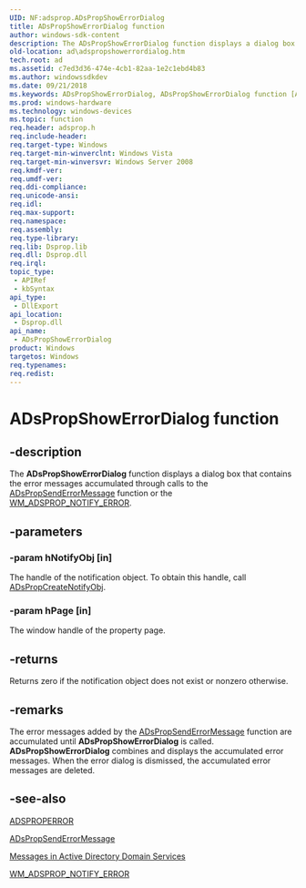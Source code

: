 ```yaml
---
UID: NF:adsprop.ADsPropShowErrorDialog
title: ADsPropShowErrorDialog function
author: windows-sdk-content
description: The ADsPropShowErrorDialog function displays a dialog box that contains the error messages accumulated through calls to the ADsPropSendErrorMessage function or the WM_ADSPROP_NOTIFY_ERROR.
old-location: ad\adspropshowerrordialog.htm
tech.root: ad
ms.assetid: c7ed3d36-474e-4cb1-82aa-1e2c1ebd4b83
ms.author: windowssdkdev
ms.date: 09/21/2018
ms.keywords: ADsPropShowErrorDialog, ADsPropShowErrorDialog function [Active Directory], ad.adspropshowerrordialog, adsprop/ADsPropShowErrorDialog
ms.prod: windows-hardware
ms.technology: windows-devices
ms.topic: function
req.header: adsprop.h
req.include-header: 
req.target-type: Windows
req.target-min-winverclnt: Windows Vista
req.target-min-winversvr: Windows Server 2008
req.kmdf-ver: 
req.umdf-ver: 
req.ddi-compliance: 
req.unicode-ansi: 
req.idl: 
req.max-support: 
req.namespace: 
req.assembly: 
req.type-library: 
req.lib: Dsprop.lib
req.dll: Dsprop.dll
req.irql: 
topic_type:
 - APIRef
 - kbSyntax
api_type:
 - DllExport
api_location:
 - Dsprop.dll
api_name:
 - ADsPropShowErrorDialog
product: Windows
targetos: Windows
req.typenames: 
req.redist: 
---
```


# ADsPropShowErrorDialog function


## -description


The <b>ADsPropShowErrorDialog</b> function displays a dialog box that contains the error messages accumulated through calls to the <a href="https://msdn.microsoft.com/a1ca8440-0b18-4439-9143-bd8119f4f6ae">ADsPropSendErrorMessage</a> function or the <a href="https://msdn.microsoft.com/7abf1b3d-5abe-42cd-baeb-1bf863c7f04d">WM_ADSPROP_NOTIFY_ERROR</a>.


## -parameters




### -param hNotifyObj [in]

The handle of the notification object. To obtain this handle, call <a href="https://msdn.microsoft.com/bfca3801-0d24-4177-8173-b6bf4b854fae">ADsPropCreateNotifyObj</a>.


### -param hPage [in]

The window handle of the property page.


## -returns



Returns zero if the notification object does not exist or nonzero otherwise.




## -remarks



The error messages added by the <a href="https://msdn.microsoft.com/a1ca8440-0b18-4439-9143-bd8119f4f6ae">ADsPropSendErrorMessage</a> function are accumulated until  <b>ADsPropShowErrorDialog</b> is called.  <b>ADsPropShowErrorDialog</b> combines and displays the accumulated  error messages. When the error dialog is dismissed, the accumulated error messages are deleted.




## -see-also




<a href="https://msdn.microsoft.com/584cb3e7-3b26-4346-9162-b3e3064ded1a">ADSPROPERROR</a>



<a href="https://msdn.microsoft.com/a1ca8440-0b18-4439-9143-bd8119f4f6ae">ADsPropSendErrorMessage</a>



<a href="https://msdn.microsoft.com/32a4724b-3182-4521-975c-cef33afee0b2">Messages in Active Directory Domain Services</a>



<a href="https://msdn.microsoft.com/7abf1b3d-5abe-42cd-baeb-1bf863c7f04d">WM_ADSPROP_NOTIFY_ERROR</a>
 

 

